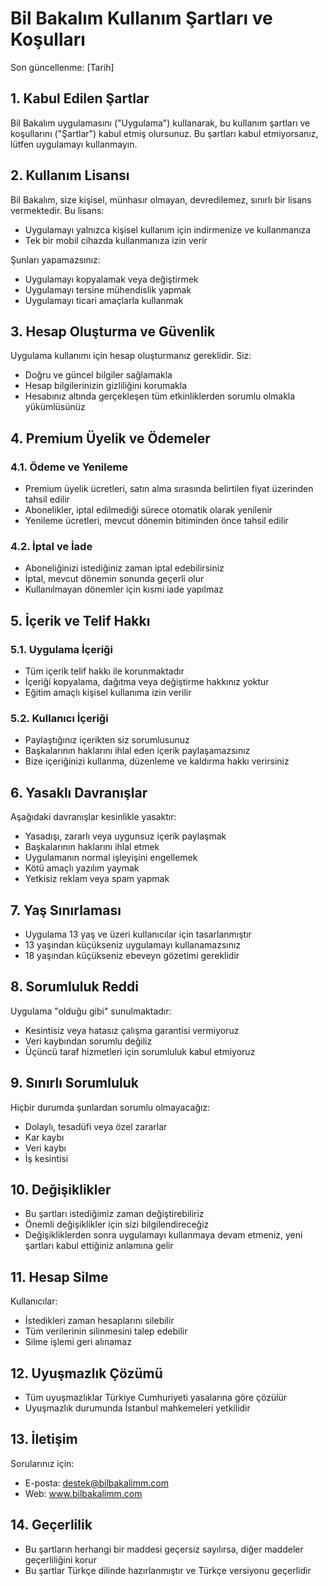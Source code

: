 # Bil Bakalım Kullanım Şartları ve Koşulları

Son güncellenme: [Tarih]

## 1. Kabul Edilen Şartlar

Bil Bakalım uygulamasını ("Uygulama") kullanarak, bu kullanım şartları ve koşullarını ("Şartlar") kabul etmiş olursunuz. Bu şartları kabul etmiyorsanız, lütfen uygulamayı kullanmayın.

## 2. Kullanım Lisansı

Bil Bakalım, size kişisel, münhasır olmayan, devredilemez, sınırlı bir lisans vermektedir. Bu lisans:
- Uygulamayı yalnızca kişisel kullanım için indirmenize ve kullanmanıza
- Tek bir mobil cihazda kullanmanıza izin verir

Şunları yapamazsınız:
- Uygulamayı kopyalamak veya değiştirmek
- Uygulamayı tersine mühendislik yapmak
- Uygulamayı ticari amaçlarla kullanmak

## 3. Hesap Oluşturma ve Güvenlik

Uygulama kullanımı için hesap oluşturmanız gereklidir. Siz:
- Doğru ve güncel bilgiler sağlamakla
- Hesap bilgilerinizin gizliliğini korumakla
- Hesabınız altında gerçekleşen tüm etkinliklerden sorumlu olmakla yükümlüsünüz

## 4. Premium Üyelik ve Ödemeler

### 4.1. Ödeme ve Yenileme
- Premium üyelik ücretleri, satın alma sırasında belirtilen fiyat üzerinden tahsil edilir
- Abonelikler, iptal edilmediği sürece otomatik olarak yenilenir
- Yenileme ücretleri, mevcut dönemin bitiminden önce tahsil edilir

### 4.2. İptal ve İade
- Aboneliğinizi istediğiniz zaman iptal edebilirsiniz
- İptal, mevcut dönemin sonunda geçerli olur
- Kullanılmayan dönemler için kısmi iade yapılmaz

## 5. İçerik ve Telif Hakkı

### 5.1. Uygulama İçeriği
- Tüm içerik telif hakkı ile korunmaktadır
- İçeriği kopyalama, dağıtma veya değiştirme hakkınız yoktur
- Eğitim amaçlı kişisel kullanıma izin verilir

### 5.2. Kullanıcı İçeriği
- Paylaştığınız içerikten siz sorumlusunuz
- Başkalarının haklarını ihlal eden içerik paylaşamazsınız
- Bize içeriğinizi kullanma, düzenleme ve kaldırma hakkı verirsiniz

## 6. Yasaklı Davranışlar

Aşağıdaki davranışlar kesinlikle yasaktır:
- Yasadışı, zararlı veya uygunsuz içerik paylaşmak
- Başkalarının haklarını ihlal etmek
- Uygulamanın normal işleyişini engellemek
- Kötü amaçlı yazılım yaymak
- Yetkisiz reklam veya spam yapmak

## 7. Yaş Sınırlaması

- Uygulama 13 yaş ve üzeri kullanıcılar için tasarlanmıştır
- 13 yaşından küçükseniz uygulamayı kullanamazsınız
- 18 yaşından küçükseniz ebeveyn gözetimi gereklidir

## 8. Sorumluluk Reddi

Uygulama "olduğu gibi" sunulmaktadır:
- Kesintisiz veya hatasız çalışma garantisi vermiyoruz
- Veri kaybından sorumlu değiliz
- Üçüncü taraf hizmetleri için sorumluluk kabul etmiyoruz

## 9. Sınırlı Sorumluluk

Hiçbir durumda şunlardan sorumlu olmayacağız:
- Dolaylı, tesadüfi veya özel zararlar
- Kar kaybı
- Veri kaybı
- İş kesintisi

## 10. Değişiklikler

- Bu şartları istediğimiz zaman değiştirebiliriz
- Önemli değişiklikler için sizi bilgilendireceğiz
- Değişikliklerden sonra uygulamayı kullanmaya devam etmeniz, yeni şartları kabul ettiğiniz anlamına gelir

## 11. Hesap Silme

Kullanıcılar:
- İstedikleri zaman hesaplarını silebilir
- Tüm verilerinin silinmesini talep edebilir
- Silme işlemi geri alınamaz

## 12. Uyuşmazlık Çözümü

- Tüm uyuşmazlıklar Türkiye Cumhuriyeti yasalarına göre çözülür
- Uyuşmazlık durumunda İstanbul mahkemeleri yetkilidir

## 13. İletişim

Sorularınız için:
- E-posta: destek@bilbakalimm.com
- Web: www.bilbakalimm.com

## 14. Geçerlilik

- Bu şartların herhangi bir maddesi geçersiz sayılırsa, diğer maddeler geçerliliğini korur
- Bu şartlar Türkçe dilinde hazırlanmıştır ve Türkçe versiyonu geçerlidir 